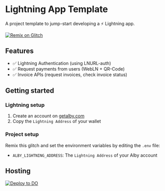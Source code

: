 # Lightning App Template

A project template to jump-start developing a ⚡ Lightning app.

[![Remix on Glitch](https://cdn.glitch.com/2703baf2-b643-4da7-ab91-7ee2a2d00b5b%2Fremix-button.svg)](https://glitch.com/edit/#!/import/github/reneaaron/lapp-template)

## Features

 - ✅ Lightning Authentication (using LNURL-auth)
 - ✅ Request payments from users (WebLN + QR-Code)
 - ✅ Invoice APIs (request invoices, check invoice status)

## Getting started

### Lightning setup

1. Create an account on [getalby.com](https://getalby.com) 
1. Copy the `Lightning Address` of your wallet

### Project setup

Remix this glitch and set the environment variables by editing the `.env` file:

- `ALBY_LIGHTNING_ADDRESS`: The `Lightning Address` of your Alby account

## Hosting

[![Deploy to DO](https://www.deploytodo.com/do-btn-blue.svg)](https://cloud.digitalocean.com/apps/new?repo=https://github.com/reneaaron/lapp-template/tree/master&refcode=42dd69fa9253)
